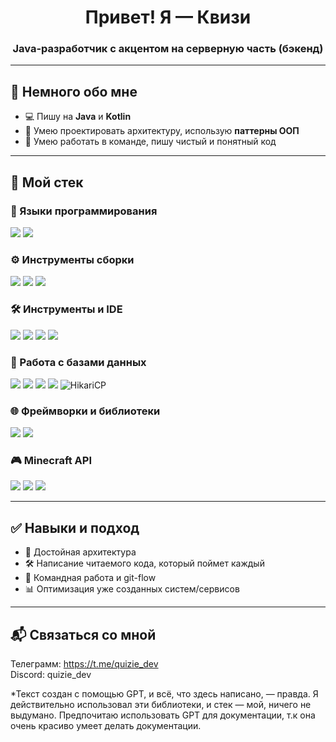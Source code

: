 <h1 align="center">Привет! Я — Квизи</h1>
<h3 align="center">Java-разработчик с акцентом на серверную часть (бэкенд)</h3>

---

## 🧠 Немного обо мне

- 💻 Пишу на **Java** и **Kotlin**
- 🔧 Умею проектировать архитектуру, использую **паттерны ООП**
- 🤝 Умею работать в команде, пишу чистый и понятный код

---

## 🚀 Мой стек

### 🔷 Языки программирования
<p>
  <img src="https://img.shields.io/badge/Java-%23ED8B00?style=for-the-badge&logo=java&logoColor=white"/>
  <img src="https://img.shields.io/badge/Kotlin-%230095D5?style=for-the-badge&logo=kotlin&logoColor=white"/>
</p>

### ⚙️ Инструменты сборки
<p>
  <img src="https://img.shields.io/badge/Gradle-%2302303A?style=for-the-badge&logo=gradle&logoColor=white"/>
  <img src="https://img.shields.io/badge/Gradle Kotlin DSL-%2302303A?style=for-the-badge&logo=gradle&logoColor=white"/>
  <img src="https://img.shields.io/badge/Maven-%23C71A36?style=for-the-badge&logo=apachemaven&logoColor=white"/>
</p>

### 🛠️ Инструменты и IDE
<p>
  <img src="https://img.shields.io/badge/IntelliJ IDEA-%23000000?style=for-the-badge&logo=intellijidea&logoColor=white"/>
  <img src="https://img.shields.io/badge/Git-%23F05032?style=for-the-badge&logo=git&logoColor=white"/>
  <img src="https://img.shields.io/badge/Docker-%232496ED?style=for-the-badge&logo=docker&logoColor=white"/>
  <img src="https://img.shields.io/badge/Linux-%23FCC624?style=for-the-badge&logo=linux&logoColor=black"/>
</p>

### 🧱 Работа с базами данных
<p>
  <img src="https://img.shields.io/badge/MySQL-%234479A1?style=for-the-badge&logo=mysql&logoColor=white"/>
  <img src="https://img.shields.io/badge/MariaDB-%23003545?style=for-the-badge&logo=mariadb&logoColor=white"/>
  <img src="https://img.shields.io/badge/SQLite-%23003B57?style=for-the-badge&logo=sqlite&logoColor=white"/>
  <img src="https://img.shields.io/badge/Redis-%23DC382D?style=for-the-badge&logo=redis&logoColor=white"/>
  <img src="https://img.shields.io/badge/HikariCP-%23000000?style=for-the-badge&logo=data:image/svg+xml;base64,&logoColor=white" alt="HikariCP"/>
</p>

### 🌐 Фреймворки и библиотеки
<p>
  <img src="https://img.shields.io/badge/Spring-%236DB33F?style=for-the-badge&logo=spring&logoColor=white"/>
  <img src="https://img.shields.io/badge/Lombok-%23A61C00?style=for-the-badge&logo=lombok&logoColor=white"/>
</p>

### 🎮 Minecraft API
<p>
  <img src="https://img.shields.io/badge/Spigot-%23FFA500?style=for-the-badge&logo=minecraft&logoColor=white"/>
  <img src="https://img.shields.io/badge/Paper-%23D5D5D5?style=for-the-badge&logo=minecraft&logoColor=black"/>
  <img src="https://img.shields.io/badge/Bukkit-%23A31F34?style=for-the-badge&logo=minecraft&logoColor=white"/>
</p>

---

## ✅ Навыки и подход

- 📐 Достойная архитектура
- 🛠 Написание читаемого кода, который поймет каждый
- 👥 Командная работа и git-flow
- 📊 Оптимизация уже созданных систем/сервисов

---

## 📬 Связаться со мной

Телеграмм: https://t.me/quizie_dev <br>
Discord: quizie_dev

*Текст создан с помощью GPT, и всё, что здесь написано, — правда. Я действительно использовал эти библиотеки, и стек — мой, ничего не выдумано. Предпочитаю использовать GPT для документации, т.к она очень красиво умеет делать документации.

